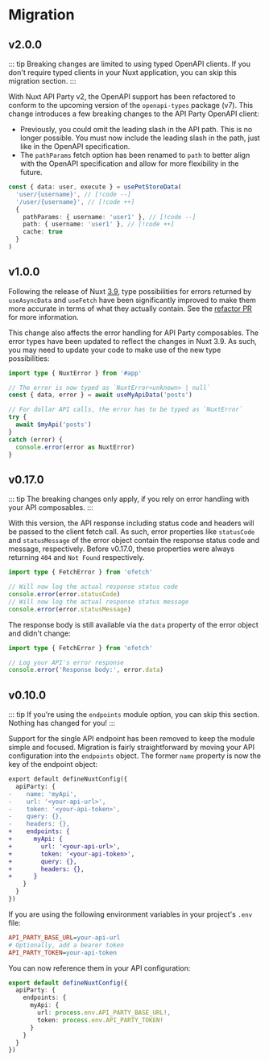# Migration

## v2.0.0

::: tip
Breaking changes are limited to using typed OpenAPI clients. If you don't require typed clients in your Nuxt application, you can skip this migration section.
:::

With Nuxt API Party v2, the OpenAPI support has been refactored to conform to the upcoming version of the `openapi-types` package (v7). This change introduces a few breaking changes to the API Party OpenAPI client:

- Previously, you could omit the leading slash in the API path. This is no longer possible. You must now include the leading slash in the path, just like in the OpenAPI specification.
- The `pathParams` fetch option has been renamed to `path` to better align with the OpenAPI specification and allow for more flexibility in the future.

```ts
const { data: user, execute } = usePetStoreData(
  'user/{username}', // [!code --]
  '/user/{username}', // [!code ++]
  {
    pathParams: { username: 'user1' }, // [!code --]
    path: { username: 'user1' }, // [!code ++]
    cache: true
  }
)
```

## v1.0.0

Following the release of Nuxt [3.9](https://github.com/nuxt/nuxt/releases/tag/v3.9.0), type possibilities for errors returned by `useAsyncData` and `useFetch` have been significantly improved to make them more accurate in terms of what they actually contain. See the [refactor PR](https://github.com/nuxt/nuxt/pull/24396) for more information.

This change also affects the error handling for API Party composables. The error types have been updated to reflect the changes in Nuxt 3.9. As such, you may need to update your code to make use of the new type possibilities:

```ts
import type { NuxtError } from '#app'

// The error is now typed as `NuxtError<unknown> | null`
const { data, error } = await useMyApiData('posts')

// For dollar API calls, the error has to be typed as `NuxtError`
try {
  await $myApi('posts')
}
catch (error) {
  console.error(error as NuxtError)
}
```

## v0.17.0

::: tip
The breaking changes only apply, if you rely on error handling with your API composables.
:::

With this version, the API response including status code and headers will be passed to the client fetch call. As such, error properties like `statusCode` and `statusMessage` of the error object contain the response status code and message, respectively. Before v0.17.0, these properties were always returning `404` and `Not Found` respectively.

```ts
import type { FetchError } from 'ofetch'

// Will now log the actual response status code
console.error(error.statusCode)
// Will now log the actual response status message
console.error(error.statusMessage)
```

The response body is still available via the `data` property of the error object and didn't change:

```ts
import type { FetchError } from 'ofetch'

// Log your API's error response
console.error('Response body:', error.data)
```

## v0.10.0

::: tip
If you're using the `endpoints` module option, you can skip this section. Nothing has changed for you!
:::

Support for the single API endpoint has been removed to keep the module simple and focused. Migration is fairly straightforward by moving your API configuration into the `endpoints` object. The former `name` property is now the key of the endpoint object:

```diff
export default defineNuxtConfig({
  apiParty: {
-    name: 'myApi',
-    url: '<your-api-url>',
-    token: '<your-api-token>',
-    query: {},
-    headers: {},
+    endpoints: {
+      myApi: {
+        url: '<your-api-url>',
+        token: '<your-api-token>',
+        query: {},
+        headers: {},
+      }
    }
  }
})
```

If you are using the following environment variables in your project's `.env` file:

```ini
API_PARTY_BASE_URL=your-api-url
# Optionally, add a bearer token
API_PARTY_TOKEN=your-api-token
```

You can now reference them in your API configuration:

```ts
export default defineNuxtConfig({
  apiParty: {
    endpoints: {
      myApi: {
        url: process.env.API_PARTY_BASE_URL!,
        token: process.env.API_PARTY_TOKEN!
      }
    }
  }
})
```
